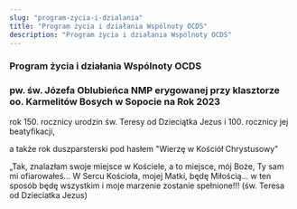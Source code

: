 ```yaml
---
slug: "program-zycia-i-dzialania"
title: "Program życia i działania Wspólnoty OCDS"
description: "Program życia i działania Wspólnoty OCDS"
---
```


### Program życia i działania Wspólnoty OCDS
### pw. św. Józefa Oblubieńca NMP erygowanej przy klasztorze oo. Karmelitów Bosych w Sopocie na Rok 2023

rok 150. rocznicy urodzin św. Teresy od Dzieciątka Jezus i 100. rocznicy jej beatyfikacji,

a także rok duszparsterski pod hasłem "Wierzę w Kościół Chrystusowy"


„Tak, znalazłam swoje miejsce w Kościele, a to miejsce, mój Boże, Ty sam mi ofiarowałeś... W Sercu Kościoła, mojej Matki, będę Miłością... w ten sposób będę wszystkim i moje marzenie zostanie spełnione!!!
(św. Teresa od Dzieciatka Jezus)


